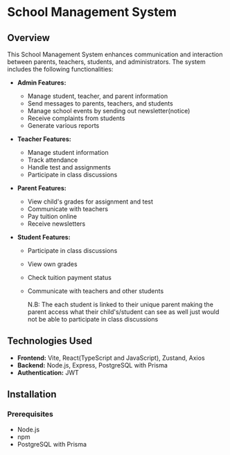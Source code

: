 # School Management System

## Overview

This School Management System enhances communication and interaction between parents, teachers, students, and administrators. The system includes the following functionalities:

- **Admin Features:**
  - Manage student, teacher, and parent information
  - Send messages to parents, teachers, and students
  - Manage school events by sending out newsletter(notice)
  - Receive complaints from students
  - Generate various reports

- **Teacher Features:**
  - Manage student information
  - Track attendance
  - Handle test and assignments
  - Participate in class discussions
    
- **Parent Features:**
  - View child's grades for assignment and test
  - Communicate with teachers
  - Pay tuition online
  - Receive newsletters

- **Student Features:**
  - Participate in class discussions
  - View own grades
  - Check tuition payment status
  - Communicate with teachers and other students
 
    N.B: The each student is linked to their unique parent making the parent access what their child's/student can see as well just would not be able to participate in class discussions
    
## Technologies Used

- **Frontend:** Vite, React(TypeScript and JavaScript), Zustand, Axios
- **Backend:** Node.js, Express, PostgreSQL with Prisma
- **Authentication:** JWT

## Installation

### Prerequisites

- Node.js
- npm
- PostgreSQL with Prisma


